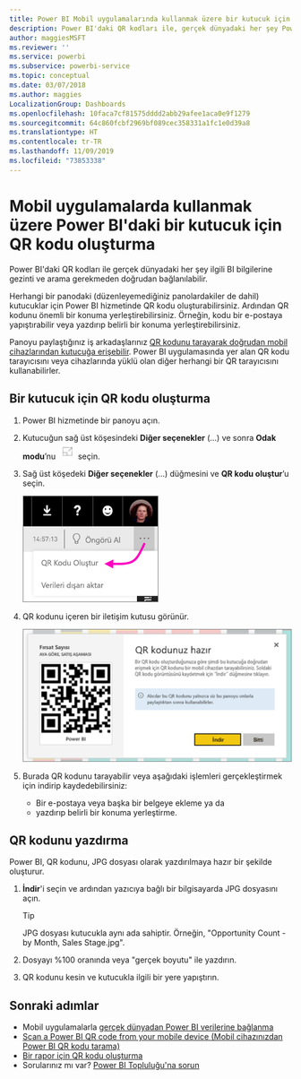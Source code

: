 ```yaml
---
title: Power BI Mobil uygulamalarında kullanmak üzere bir kutucuk için QR kodu oluşturma
description: Power BI'daki QR kodları ile, gerçek dünyadaki her şey Power BI Mobil uygulamasındaki ilgili BI bilgilerine arama gerekmeden doğrudan bağlanılabilir.
author: maggiesMSFT
ms.reviewer: ''
ms.service: powerbi
ms.subservice: powerbi-service
ms.topic: conceptual
ms.date: 03/07/2018
ms.author: maggies
LocalizationGroup: Dashboards
ms.openlocfilehash: 10faca7cf81575dddd2abb29afee1aca0e9f1279
ms.sourcegitcommit: 64c860fcbf2969bf089cec358331a1fc1e0d39a8
ms.translationtype: HT
ms.contentlocale: tr-TR
ms.lasthandoff: 11/09/2019
ms.locfileid: "73853338"
---
```

# <a name="create-a-qr-code-for-a-tile-in-power-bi-to-use-in-the-mobile-apps"></a>Mobil uygulamalarda kullanmak üzere Power BI'daki bir kutucuk için QR kodu oluşturma
Power BI'daki QR kodları ile gerçek dünyadaki her şey ilgili BI bilgilerine gezinti ve arama gerekmeden doğrudan bağlanılabilir.

Herhangi bir panodaki (düzenleyemediğiniz panolardakiler de dahil) kutucuklar için Power BI hizmetinde QR kodu oluşturabilirsiniz. Ardından QR kodunu önemli bir konuma yerleştirebilirsiniz. Örneğin, kodu bir e-postaya yapıştırabilir veya yazdırıp belirli bir konuma yerleştirebilirsiniz. 

Panoyu paylaştığınız iş arkadaşlarınız [QR kodunu tarayarak doğrudan mobil cihazlarından kutucuğa erişebilir](consumer/mobile/mobile-apps-qr-code.md). Power BI uygulamasında yer alan QR kodu tarayıcısını veya cihazlarında yüklü olan diğer herhangi bir QR tarayıcısını kullanabilirler.


## <a name="create-a-qr-code-for-a-tile"></a>Bir kutucuk için QR kodu oluşturma
1. Power BI hizmetinde bir panoyu açın.
2. Kutucuğun sağ üst köşesindeki **Diğer seçenekler** (...) ve sonra **Odak modu**’nu ![](media/service-create-qr-code-for-tile/fullscreen-icon.jpg) seçin.
3. Sağ üst köşedeki **Diğer seçenekler** (...) düğmesini ve **QR kodu oluştur**’u seçin. 
   
    ![](media/service-create-qr-code-for-tile/power-bi-create-qr-code-tile.png)
4. QR kodunu içeren bir iletişim kutusu görünür. 
   
    ![](media/service-create-qr-code-for-tile/pbi_qrcode_opportunity_count.png)
5. Burada QR kodunu tarayabilir veya aşağıdaki işlemleri gerçekleştirmek için indirip kaydedebilirsiniz: 
   
   * Bir e-postaya veya başka bir belgeye ekleme ya da 
   * yazdırıp belirli bir konuma yerleştirme. 

## <a name="print-the-qr-code"></a>QR kodunu yazdırma
Power BI, QR kodunu, JPG dosyası olarak yazdırılmaya hazır bir şekilde oluşturur. 

1. **İndir**'i seçin ve ardından yazıcıya bağlı bir bilgisayarda JPG dosyasını açın.  
   
   > [!TIP]
   > JPG dosyası kutucukla aynı ada sahiptir. Örneğin, "Opportunity Count - by Month, Sales Stage.jpg".
   > 
   > 
2. Dosyayı %100 oranında veya "gerçek boyutu" ile yazdırın.  
3. QR kodunu kesin ve kutucukla ilgili bir yere yapıştırın. 

## <a name="next-steps"></a>Sonraki adımlar
* Mobil uygulamalarla [gerçek dünyadan Power BI verilerine bağlanma](consumer/mobile/mobile-apps-data-in-real-world-context.md)
* [Scan a Power BI QR code from your mobile device (Mobil cihazınızdan Power BI QR kodu tarama)](consumer/mobile/mobile-apps-qr-code.md)
* [Bir rapor için QR kodu oluşturma](service-create-qr-code-for-report.md)
* Sorularınız mı var? [Power BI Topluluğu'na sorun](https://community.powerbi.com/)

